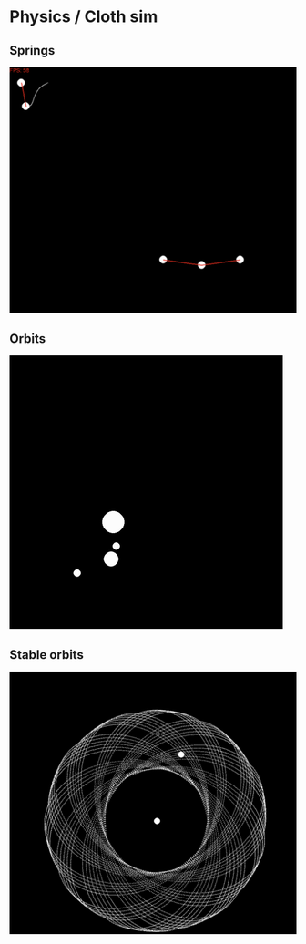 # Physics / Cloth sim
## Springs
![image](images/springs.png)

## Orbits
![image](images/chaotic_orbits.gif)

## Stable orbits
![image](images/stable_orbits.png)